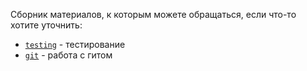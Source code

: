 Сборник материалов, к которым можете обращаться, если что-то хотите уточнить:
- [`testing`](./testing/README.md) - тестирование
- [`git`](./git/README.md) - работа с гитом